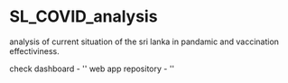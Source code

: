 # SL_COVID_analysis
analysis of current situation of the sri lanka in pandamic and vaccination effectiviness.

check dashboard - ''
web app repository - ''
